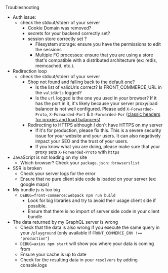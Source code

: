 Troubleshooting

* Auth issue:
    * check the stdout/stderr of your server
        * Cookie Domain was removed?
        * secrets for your backend correctly set?
        * session store correctly set ?
            * Filesystem storage: ensure you have the permissions to edit the sessions
            * Multiple FC processes: ensure that you are using a store that's compatible with a distributed architecture (ex: redis, memcached, etc.).
* Redirection loop
    * check the stdout/stderr of your server
        * Shop not found and falling back to the default one?
            * Is the list of validUrls correct? Is FRONT_COMMERCE_URL in the `validUrls` logged?
            * Is the `url` logged is the one you used in your browser? If it has the port in it, it's likely because your server proxy/load balancer is not well configured. Please add `X-Forwarded-Proto`, `X-Forwarded-Port` & `X-Forwarded-For` ([classic headers for proxies and load balancers](https://docs.aws.amazon.com/elasticloadbalancing/latest/classic/x-forwarded-headers.html))
        * Redirecting to HTTPS although I don't have HTTPS on my server
            * If it's for production, please fix this. This is a severe security issue for your website and your users. It can also negatively impact your SEO and the trust of your users.
            * If you know what you are doing, please make sure that your proxy sets `X-Forwarded-Proto` with `https`
* JavaScript is not loading on my site
    * Which browser? Check your `package.json::browserslist`
* SSR is broken
    * Check your server logs for the error
    * Ensure that no pure client side code is loaded on your server (ex: google maps)
* My bundle js is too big
    * `DEBUG=front-commerce:webpack npm run build`
        * Look for big libraries and try to avoid their usage client side if possible.
        * Ensure that there is no import of server side code in your client bundle
* The data returned by my GraphQL server is wrong
    * Check that the data is also wrong if you execute the same query in your `/playground` (only available if `FRONT_COMMERCE_ENV !== "production"`)
    * `DEBUG=axios npm start` will show you where your data is coming from
    * Ensure your cache is up to date
    * Check for the resulting data in your `resolvers` by adding console.logs